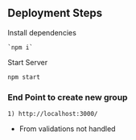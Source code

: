 
## Deployment Steps
Install dependencies
	
	`npm i`

Start Server

    npm start

### End Point to create new group 
	1) http://localhost:3000/
* From validations not handled